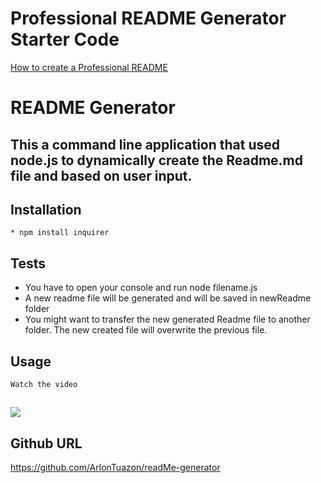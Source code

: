 # Professional README Generator Starter Code

[How to create a Professional README](./readme-guide.md)

# README Generator

## This a command line application that used node.js to dynamically create the Readme.md file and based on user input.

## Installation
    * npm install inquirer

## Tests
   * You have to open your console and run node filename.js
   * A new readme file will be generated and will be saved in newReadme folder
   * You might want to transfer the new generated Readme file to another folder.  The new created file will overwrite the previous file.
## Usage 
    Watch the video
   
##   ![](ReadMeGenerator.gif)

## Github URL
   https://github.com/ArlonTuazon/readMe-generator